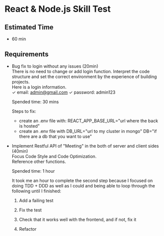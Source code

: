 # React & Node.js Skill Test

## Estimated Time

- 60 min

## Requirements

- Bug fix to login without any issues (20min) <br/>
  There is no need to change or add login function.
  Interpret the code structure and set the correct environment by the experience of building projects. <br/>
  Here is a login information. <br/>
  ✓ email: admin@gmail.com ✓ password: admin123

  Spended time: 30 mins
  
  Steps to fix:

  - create an .env file with:
    REACT_APP_BASE_URL="url where the back is hosted"
  - create an .env file with
    DB_URL="url to my cluster in mongo"
    DB="if there are a db that you want to use"

- Implement Restful API of "Meeting" in the both of server and client sides (40min)<br/>
  Focus Code Style and Code Optimization. <br/>
  Reference other functions.

  Spended time: 1 hour

  It took me an hour to complete the second step because I focused on doing TDD + DDD as well as I could and being able to loop through the following until I finished:

  1. Add a failing test

  2. Fix the test

  3. Check that it works well with the frontend, and if not, fix it

  4. Refactor
